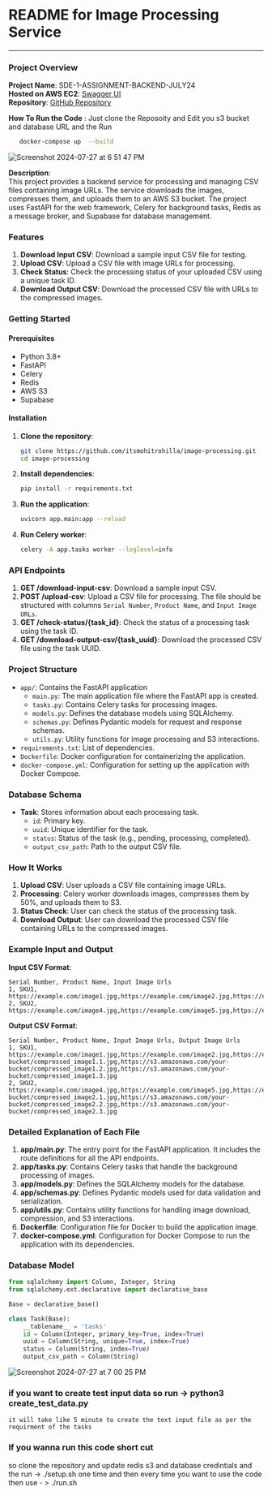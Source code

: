 
# README for Image Processing Service

---

### Project Overview

**Project Name**: SDE-1-ASSIGNMENT-BACKEND-JULY24  
**Hosted on AWS EC2**: [Swagger UI](http://13.233.153.137:8000/docs)  
**Repository**: [GitHub Repository](https://github.com/itsmohitrohilla/image-processing.git)

**How To Run the Code** : Just clone the Reposoity and Edit you s3 bucket and database URL and the Run 
```bash
   docker-compose up  --build
   ```

![Screenshot 2024-07-27 at 6 51 47 PM](https://github.com/user-attachments/assets/513e7bec-7430-4683-af29-a0d90bfee93c)


**Description**:  
This project provides a backend service for processing and managing CSV files containing image URLs. The service downloads the images, compresses them, and uploads them to an AWS S3 bucket. The project uses FastAPI for the web framework, Celery for background tasks, Redis as a message broker, and Supabase for database management.

### Features

1. **Download Input CSV**: Download a sample input CSV file for testing.
2. **Upload CSV**: Upload a CSV file with image URLs for processing.
3. **Check Status**: Check the processing status of your uploaded CSV using a unique task ID.
4. **Download Output CSV**: Download the processed CSV file with URLs to the compressed images.

### Getting Started

#### Prerequisites

- Python 3.8+
- FastAPI
- Celery
- Redis
- AWS S3
- Supabase

#### Installation

1. **Clone the repository**:
   ```bash
   git clone https://github.com/itsmohitrohilla/image-processing.git
   cd image-processing
   ```

2. **Install dependencies**:
   ```bash
   pip install -r requirements.txt
   ```

3. **Run the application**:
   ```bash
   uvicorn app.main:app --reload
   ```

4. **Run Celery worker**:
   ```bash
   celery -A app.tasks worker --loglevel=info
   ```

### API Endpoints

1. **GET /download-input-csv**: Download a sample input CSV.
2. **POST /upload-csv**: Upload a CSV file for processing. The file should be structured with columns `Serial Number`, `Product Name`, and `Input Image URLs`.
3. **GET /check-status/{task_id}**: Check the status of a processing task using the task ID.
4. **GET /download-output-csv/{task_uuid}**: Download the processed CSV file using the task UUID.

### Project Structure

- `app/`: Contains the FastAPI application
  - `main.py`: The main application file where the FastAPI app is created.
  - `tasks.py`: Contains Celery tasks for processing images.
  - `models.py`: Defines the database models using SQLAlchemy.
  - `schemas.py`: Defines Pydantic models for request and response schemas.
  - `utils.py`: Utility functions for image processing and S3 interactions.
- `requirements.txt`: List of dependencies.
- `Dockerfile`: Docker configuration for containerizing the application.
- `docker-compose.yml`: Configuration for setting up the application with Docker Compose.

### Database Schema

- **Task**: Stores information about each processing task.
  - `id`: Primary key.
  - `uuid`: Unique identifier for the task.
  - `status`: Status of the task (e.g., pending, processing, completed).
  - `output_csv_path`: Path to the output CSV file.

### How It Works

1. **Upload CSV**: User uploads a CSV file containing image URLs.
2. **Processing**: Celery worker downloads images, compresses them by 50%, and uploads them to S3.
3. **Status Check**: User can check the status of the processing task.
4. **Download Output**: User can download the processed CSV file containing URLs to the compressed images.

### Example Input and Output

**Input CSV Format**:
```csv
Serial Number, Product Name, Input Image Urls
1, SKU1, https://example.com/image1.jpg,https://example.com/image2.jpg,https://example.com/image3.jpg
2, SKU2, https://example.com/image4.jpg,https://example.com/image5.jpg,https://example.com/image6.jpg
```

**Output CSV Format**:
```csv
Serial Number, Product Name, Input Image Urls, Output Image Urls
1, SKU1, https://example.com/image1.jpg,https://example.com/image2.jpg,https://example.com/image3.jpg,https://s3.amazonaws.com/your-bucket/compressed_image1.1.jpg,https://s3.amazonaws.com/your-bucket/compressed_image1.2.jpg,https://s3.amazonaws.com/your-bucket/compressed_image1.3.jpg
2, SKU2, https://example.com/image4.jpg,https://example.com/image5.jpg,https://example.com/image6.jpg,https://s3.amazonaws.com/your-bucket/compressed_image2.1.jpg,https://s3.amazonaws.com/your-bucket/compressed_image2.2.jpg,https://s3.amazonaws.com/your-bucket/compressed_image2.3.jpg
```

### Detailed Explanation of Each File

1. **app/main.py**: The entry point for the FastAPI application. It includes the route definitions for all the API endpoints.
2. **app/tasks.py**: Contains Celery tasks that handle the background processing of images.
3. **app/models.py**: Defines the SQLAlchemy models for the database.
4. **app/schemas.py**: Defines Pydantic models used for data validation and serialization.
5. **app/utils.py**: Contains utility functions for handling image download, compression, and S3 interactions.
6. **Dockerfile**: Configuration file for Docker to build the application image.
7. **docker-compose.yml**: Configuration for Docker Compose to run the application with its dependencies.

### Database Model

```python
from sqlalchemy import Column, Integer, String
from sqlalchemy.ext.declarative import declarative_base

Base = declarative_base()

class Task(Base):
    __tablename__ = 'tasks'
    id = Column(Integer, primary_key=True, index=True)
    uuid = Column(String, unique=True, index=True)
    status = Column(String, index=True)
    output_csv_path = Column(String)
```
![Screenshot 2024-07-27 at 7 00 25 PM](https://github.com/user-attachments/assets/b82101df-9fdb-4e10-8b16-2ddfa57b32b1)

### if you want to create test input data so run -> python3 create_test_data.py 
    it will take like 5 minute to create the text input file as per the requirment of the tasks

### If you wanna run this code short cut 
so clone the repository and update redis s3 and database credintials and the run -> ./setup.sh one time and then every time you want to use the code then  use  - > ./run.sh

